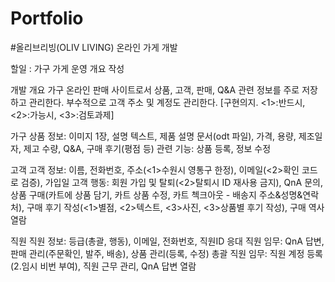 # Portfolio
#올리브리빙(OLIV LIVING) 온라인 가게 개발

할일 : 가구 가게 운영 개요 작성

개발 개요
가구 온라인 판매 사이트로서 상품, 고객, 판매, Q&A 관련 정보를 주로 저장하고 관리한다. 부수적으로 고객 주소 및 계정도 관리한다.
[구현의지. <1>:반드시, <2>:가능시, <3>:검토과제]

가구
상품 정보: 이미지 1장, 설명 텍스트, 제품 설명 문서(odt 파일), 가격, 용량, 제조일자, 제고 수량, Q&A, 구매 후기(평점 등)
관련 기능: 상품 등록, 정보 수정

고객
고객 정보: 이름, 전화번호, 주소(<1>수원시 영통구 한정), 이메일(<2>확인 코드로 검증), 가입일
고객 행동: 회원 가입 및 탈퇴(<2>탈퇴시 ID 재사용 금지), QnA 문의, 상품 구매(카트에 상품 담기, 카트 상품 수정, 카트 첵크아웃 - 배송지 주소&성명&연락처), 구매 후기 작성(<1>별점, <2>텍스트, <3>사진, <3>상품별 후기 작성), 구매 역사 열람

직원
직원 정보: 등급(총괄, 행동), 이메일, 전화번호, 직원ID
응대 직원 임무: QnA 답변, 판매 관리(주문확인, 발주, 배송), 상품 관리(등록, 수정)
총괄 직원 임무: 직원 계정 등록(2.임시 비번 부여), 직원 근무 관리, QnA 답변 열람